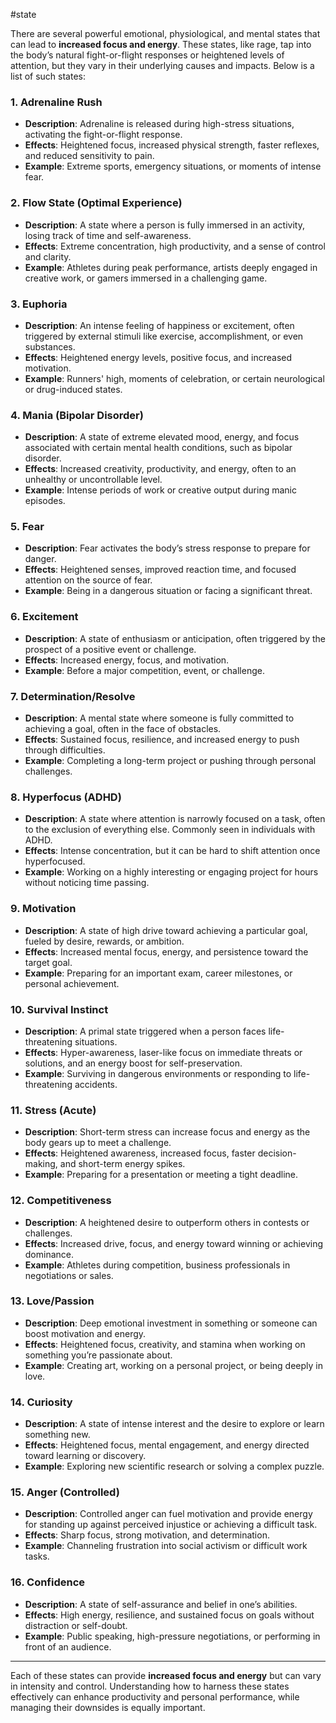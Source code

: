 #state



There are several powerful emotional, physiological, and mental states that can lead to **increased focus and energy**. These states, like rage, tap into the body’s natural fight-or-flight responses or heightened levels of attention, but they vary in their underlying causes and impacts. Below is a list of such states:

### 1. **Adrenaline Rush**
   - **Description**: Adrenaline is released during high-stress situations, activating the fight-or-flight response.
   - **Effects**: Heightened focus, increased physical strength, faster reflexes, and reduced sensitivity to pain.
   - **Example**: Extreme sports, emergency situations, or moments of intense fear.

### 2. **Flow State (Optimal Experience)**
   - **Description**: A state where a person is fully immersed in an activity, losing track of time and self-awareness.
   - **Effects**: Extreme concentration, high productivity, and a sense of control and clarity.
   - **Example**: Athletes during peak performance, artists deeply engaged in creative work, or gamers immersed in a challenging game.

### 3. **Euphoria**
   - **Description**: An intense feeling of happiness or excitement, often triggered by external stimuli like exercise, accomplishment, or even substances.
   - **Effects**: Heightened energy levels, positive focus, and increased motivation.
   - **Example**: Runners' high, moments of celebration, or certain neurological or drug-induced states.

### 4. **Mania (Bipolar Disorder)**
   - **Description**: A state of extreme elevated mood, energy, and focus associated with certain mental health conditions, such as bipolar disorder.
   - **Effects**: Increased creativity, productivity, and energy, often to an unhealthy or uncontrollable level.
   - **Example**: Intense periods of work or creative output during manic episodes.

### 5. **Fear**
   - **Description**: Fear activates the body’s stress response to prepare for danger.
   - **Effects**: Heightened senses, improved reaction time, and focused attention on the source of fear.
   - **Example**: Being in a dangerous situation or facing a significant threat.

### 6. **Excitement**
   - **Description**: A state of enthusiasm or anticipation, often triggered by the prospect of a positive event or challenge.
   - **Effects**: Increased energy, focus, and motivation.
   - **Example**: Before a major competition, event, or challenge.

### 7. **Determination/Resolve**
   - **Description**: A mental state where someone is fully committed to achieving a goal, often in the face of obstacles.
   - **Effects**: Sustained focus, resilience, and increased energy to push through difficulties.
   - **Example**: Completing a long-term project or pushing through personal challenges.

### 8. **Hyperfocus (ADHD)**
   - **Description**: A state where attention is narrowly focused on a task, often to the exclusion of everything else. Commonly seen in individuals with ADHD.
   - **Effects**: Intense concentration, but it can be hard to shift attention once hyperfocused.
   - **Example**: Working on a highly interesting or engaging project for hours without noticing time passing.

### 9. **Motivation**
   - **Description**: A state of high drive toward achieving a particular goal, fueled by desire, rewards, or ambition.
   - **Effects**: Increased mental focus, energy, and persistence toward the target goal.
   - **Example**: Preparing for an important exam, career milestones, or personal achievement.

### 10. **Survival Instinct**
   - **Description**: A primal state triggered when a person faces life-threatening situations.
   - **Effects**: Hyper-awareness, laser-like focus on immediate threats or solutions, and an energy boost for self-preservation.
   - **Example**: Surviving in dangerous environments or responding to life-threatening accidents.

### 11. **Stress (Acute)**
   - **Description**: Short-term stress can increase focus and energy as the body gears up to meet a challenge.
   - **Effects**: Heightened awareness, increased focus, faster decision-making, and short-term energy spikes.
   - **Example**: Preparing for a presentation or meeting a tight deadline.

### 12. **Competitiveness**
   - **Description**: A heightened desire to outperform others in contests or challenges.
   - **Effects**: Increased drive, focus, and energy toward winning or achieving dominance.
   - **Example**: Athletes during competition, business professionals in negotiations or sales.

### 13. **Love/Passion**
   - **Description**: Deep emotional investment in something or someone can boost motivation and energy.
   - **Effects**: Heightened focus, creativity, and stamina when working on something you’re passionate about.
   - **Example**: Creating art, working on a personal project, or being deeply in love.

### 14. **Curiosity**
   - **Description**: A state of intense interest and the desire to explore or learn something new.
   - **Effects**: Heightened focus, mental engagement, and energy directed toward learning or discovery.
   - **Example**: Exploring new scientific research or solving a complex puzzle.

### 15. **Anger (Controlled)**
   - **Description**: Controlled anger can fuel motivation and provide energy for standing up against perceived injustice or achieving a difficult task.
   - **Effects**: Sharp focus, strong motivation, and determination.
   - **Example**: Channeling frustration into social activism or difficult work tasks.

### 16. **Confidence**
   - **Description**: A state of self-assurance and belief in one’s abilities.
   - **Effects**: High energy, resilience, and sustained focus on goals without distraction or self-doubt.
   - **Example**: Public speaking, high-pressure negotiations, or performing in front of an audience.

---

Each of these states can provide **increased focus and energy** but can vary in intensity and control. Understanding how to harness these states effectively can enhance productivity and personal performance, while managing their downsides is equally important.